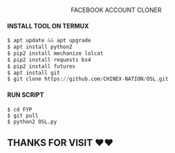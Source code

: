 <p align="center">
    FACEBOOK ACCOUNT CLONER 
</p>

#### INSTALL TOOL ON TERMUX
```python
$ apt update && apt upgrade
$ apt install python2
$ pip2 install mechanize lolcat
$ pip2 install requests bs4
$ pip2 install futures
$ apt install git
$ git clone https://github.com/CHINEX-NATION/OSL.git
```
#### RUN SCRIPT
```python3
$ cd FYP
$ git pull
$ python2 OSL.py
```

<h2> THANKS FOR VISIT ❤️❤️ <h2\>
